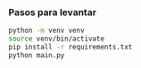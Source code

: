### Pasos para levantar

```bash
python -m venv venv
source venv/bin/activate
pip install -r requirements.txt
python main.py
```
